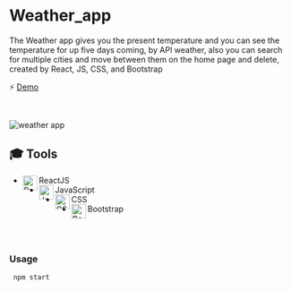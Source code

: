 # Weather_app
The Weather app gives you the present temperature and you can see the temperature for up five days coming, by API weather, also you can search for multiple cities and move between them on the home page and delete, created by React, JS, CSS, and Bootstrap

⚡ [Demo](https://weatherappsam.netlify.app/)

<br/>


![weather app](https://user-images.githubusercontent.com/53225954/125214183-e2fb2580-e2b5-11eb-8673-fa8259734949.jpg)


## 🎓 Tools 
* ReactJS <img align="left" alt="ReactJS" hover="ReactJS" width="26px" src="https://user-images.githubusercontent.com/53225954/125205128-17082380-e281-11eb-8ba5-e7d70965a4b8.png" />
* JavaScript <img align="left" alt="JavaScript" hover="JavaScript" width="26px" src="https://user-images.githubusercontent.com/53225954/125213824-45ebbd00-e2b4-11eb-8fcd-a261b9ce6dd2.png" />
* CSS <img align="left" alt="CSS" hover="CSS" width="26px" src="https://user-images.githubusercontent.com/53225954/125213884-9531ed80-e2b4-11eb-8217-746768343ffc.png" />
* Bootstrap <img align="left" alt="Bootstrap" hover="Bootstrap" width="26px" src="https://user-images.githubusercontent.com/53225954/125214146-bd6e1c00-e2b5-11eb-9712-e9b3d3a5060a.jpg" />
 
   

<br/>
<br/>

### Usage

```
 npm start

```
